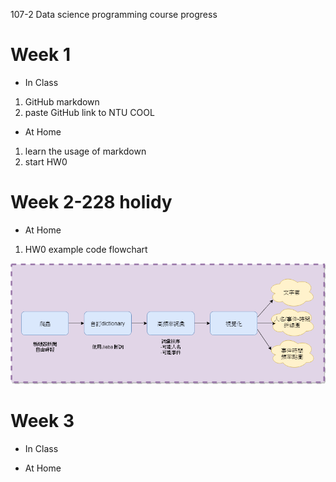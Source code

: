 107-2 Data science programming course progress

# Week 1
* In Class
1. GitHub markdown
2. paste GitHub link to NTU COOL

* At Home
1. learn the usage of markdown
2. start HW0

# Week 2-228 holidy
* At Home
1. HW0 example code flowchart

![image](https://github.com/CristinaSharon/Data-Science-Programming/blob/master/Sample%20Code%20Diagram.png)

# Week 3
* In Class

* At Home

